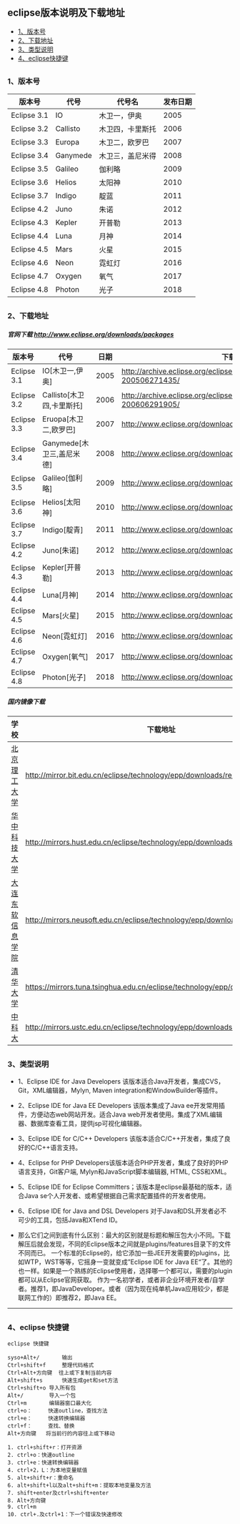## eclipse版本说明及下载地址
  
*   [1、版本号](#version)
*   [2、下载地址](#url)
*   [3、类型说明](#category)
*   [4、eclipse快捷键](#shortcuts)
 
<h2 id="version"></h>

### 1、版本号

版本号      |	代号	|	代号名           |	发布日期
----------- | --------- | -----------------  |  --------
Eclipse 3.1	|	IO		|	木卫一，伊奥	 |	2005
Eclipse 3.2	|	Callisto|	木卫四，卡里斯托 |	2006 
Eclipse 3.3	|	Europa	|	木卫二，欧罗巴   |  2007
Eclipse 3.4	|	Ganymede|	木卫三，盖尼米得 |	2008
Eclipse 3.5	|	Galileo	|	伽利略		     |	2009
Eclipse 3.6	|	Helios	|	太阳神		     |	2010
Eclipse 3.7	|   Indigo	|	靛蓝			 |	2011
Eclipse 4.2	|	Juno	|	朱诺			 |  2012
Eclipse 4.3	|	Kepler	|	开普勒		     |	2013
Eclipse 4.4	|	Luna	|	月神			 |  2014
Eclipse 4.5	|	Mars	|	火星			 |  2015
Eclipse 4.6	|	Neon	|	霓虹灯		     |	2016
Eclipse 4.7	|   Oxygen	|	氧气			 |  2017
Eclipse 4.8	|	Photon	|   光子			 |  2018


<h2 id="url"></h>

### 2、下载地址
#####  官网下载 http://www.eclipse.org/downloads/packages

版本号      | 代号	        			| 日期	| 下载地址
----------- | ------------------------- | ------| -----------  
Eclipse 3.1 | IO[木卫一,伊奥]       	| 2005	| http://archive.eclipse.org/eclipse/downloads/drops/R-3.1-200506271435/
Eclipse 3.2	| Callisto[木卫四,卡里斯托] | 2006	| http://archive.eclipse.org/eclipse/downloads/drops/R-3.2-200606291905/
Eclipse 3.3 | Eruopa[木卫二,欧罗巴]     | 2007	| http://www.eclipse.org/downloads/packages/release/europa/winter
Eclipse 3.4	| Ganymede[木卫三,盖尼米德] | 2008	| http://www.eclipse.org/downloads/packages/release/ganymede/r
Eclipse 3.5	| Galileo[伽利略]			| 2009	| http://www.eclipse.org/downloads/packages/release/galileo/r
Eclipse 3.6 | Helios[太阳神]			| 2010	| http://www.eclipse.org/downloads/packages/release/helios/r
Eclipse 3.7 | Indigo[靛青]				| 2011	| http://www.eclipse.org/downloads/packages/release/indigo/r
Eclipse 4.2 | Juno[朱诺]				| 2012	| http://www.eclipse.org/downloads/packages/release/juno/r
Eclipse 4.3 | Kepler[开普勒]			| 2013	| http://www.eclipse.org/downloads/packages/release/kepler/r
Eclipse 4.4 | Luna[月神]				| 2014	| http://www.eclipse.org/downloads/packages/release/kepler/r
Eclipse 4.5 | Mars[火星]				| 2015	| http://www.eclipse.org/downloads/packages/release/mars/r
Eclipse 4.6 | Neon[霓虹灯]				| 2016	| http://www.eclipse.org/downloads/packages/release/neon/r
Eclipse 4.7 | Oxygen[氧气]				| 2017	| http://www.eclipse.org/downloads/packages/release/oxygen/r
Eclipse 4.8 | Photon[光子]				| 2018	| http://www.eclipse.org/downloads/packages/release/photon/r


#####  国内镜像下载
学校             								     |  下载地址
------------    									 |  -------------   
[北京理工大学]( http://mirror.bit.edu.cn )           |  http://mirror.bit.edu.cn/eclipse/technology/epp/downloads/release/
[华中科技大学]( http://mirrors.hust.edu.cn/ ) 		 |  http://mirrors.hust.edu.cn/eclipse/technology/epp/downloads/release/
[大连东软信息学院]( http://mirrors.neusoft.edu.cn/)  | 	http://mirrors.neusoft.edu.cn/eclipse/technology/epp/downloads/release/
[清华大学]( https://mirrors.tuna.tsinghua.edu.cn/ )  |  https://mirrors.tuna.tsinghua.edu.cn/eclipse/technology/epp/downloads/release/
[中科大]( http://mirrors.ustc.edu.cn/ )		 	     |  http://mirrors.ustc.edu.cn/eclipse/technology/epp/downloads/release/


<h2 id="category"></h>

### 3、类型说明
-  1、Eclipse IDE for Java Developers 该版本适合Java开发者，集成CVS，Git，XML编辑器，Mylyn, Maven integration和WindowBuilder等插件。

-  2、Eclipse IDE for Java EE Developers 该版本集成了Java ee开发常用插件，方便动态web网站开发。适合Java web开发者使用。集成了XML编辑器、数据库查看工具，提供jsp可视化编辑器。

-  3、Eclipse IDE for C/C++ Developers 该版本适合C/C++开发者，集成了良好的C/C++语言支持。

-  4、Eclipse for PHP Developers该版本适合PHP开发者，集成了良好的PHP语言支持，Git客户端, Mylyn和JavaScript脚本编辑器, HTML, CSS和XML。

-  5、Eclipse IDE for Eclipse Committers；该版本是eclipse最基础的版本，适合Java se个人开发者、或希望根据自己需求配置插件的开发者使用。

-  6、Eclipse IDE for Java and DSL Developers 对于Java和DSL开发者必不可少的工具，包括Java和XTend ID。

-  那么它们之间到底有什么区别：最大的区别就是标题和解压包大小不同。下载解压后就会发现，不同的Eclipse版本之间就是plugins/features目录下的文件不同而已。  一个标准的Eclipse的，给它添加一些JEE开发需要的plugins，比如WTP，WST等等，它摇身一变就变成”Eclipse IDE for Java EE“了。其他的也一样。如果是一个熟练的Eclipse使用者，选择哪一个都可以，需要的plugin都可以从Eclipse官网获取。
作为一名初学者，或者非企业环境开发者/自学者。推荐1，即JavaDeveloper。或者（因为现在纯单机Java应用较少，都是联网工作的）即推荐2，即Java EE。
*********************************************

<h2 id="shortcuts"></h>

### 4、eclipse 快捷键
```
eclipse 快捷键

syso+Alt+/       输出
Ctrl+shift+f     整理代码格式
Ctrl+Alt+方向键  往上或下复制当前内容
Alt+shift+s      快速生成get和set方法
Ctrl+shift+o 导入所有包
Alt+/        导入一个包
Ctrl+m       编辑器窗口最大化
ctrl+o：     快速outline，查找方法
ctrl+e：     快速转换编辑器
ctrl+f：     查找、替换
Alt+方向键   将当前行的内容往上或下移动

1. ctrl+shift+r：打开资源
2. ctrl+o：快速outline
3. ctrl+e：快速转换编辑器
4. ctrl+2，L：为本地变量赋值
5. alt+shift+r：重命名
6. alt+shift+l以及alt+shift+m：提取本地变量及方法
7. shift+enter及ctrl+shift+enter
8. Alt+方向键
9. ctrl+m
10. ctrl+.及ctrl+1：下一个错误及快速修改
```